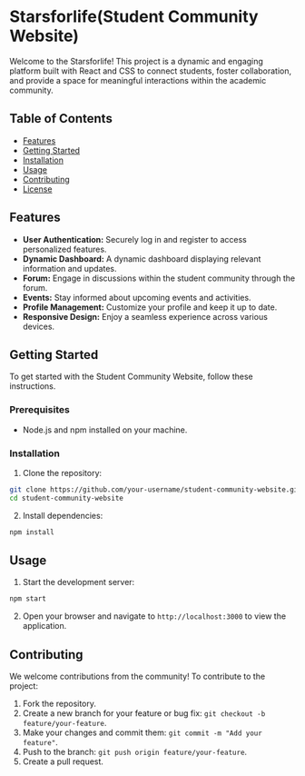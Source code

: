 # Starsforlife(Student Community Website)

Welcome to the Starsforlife! This project is a dynamic and engaging platform built with React and CSS to connect students, foster collaboration, and provide a space for meaningful interactions within the academic community.

## Table of Contents

- [Features](#features)
- [Getting Started](#getting-started)
- [Installation](#installation)
- [Usage](#usage)
- [Contributing](#contributing)
- [License](#license)

## Features

- **User Authentication:** Securely log in and register to access personalized features.
- **Dynamic Dashboard:** A dynamic dashboard displaying relevant information and updates.
- **Forum:** Engage in discussions within the student community through the forum.
- **Events:** Stay informed about upcoming events and activities.
- **Profile Management:** Customize your profile and keep it up to date.
- **Responsive Design:** Enjoy a seamless experience across various devices.

## Getting Started

To get started with the Student Community Website, follow these instructions.

### Prerequisites

- Node.js and npm installed on your machine.

### Installation

1. Clone the repository:

```bash
git clone https://github.com/your-username/student-community-website.git
cd student-community-website
```

2. Install dependencies:

```bash
npm install
```

## Usage

1. Start the development server:

```bash
npm start
```

2. Open your browser and navigate to `http://localhost:3000` to view the application.

## Contributing

We welcome contributions from the community! To contribute to the project:

1. Fork the repository.
2. Create a new branch for your feature or bug fix: `git checkout -b feature/your-feature`.
3. Make your changes and commit them: `git commit -m "Add your feature"`.
4. Push to the branch: `git push origin feature/your-feature`.
5. Create a pull request.

